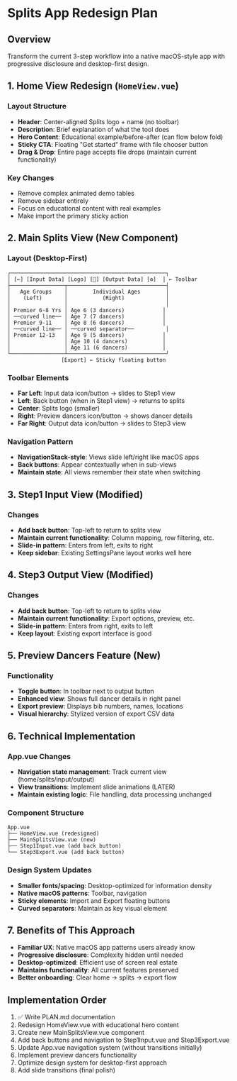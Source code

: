 # Splits App Redesign Plan

## Overview
Transform the current 3-step workflow into a native macOS-style app with progressive disclosure and desktop-first design.

## 1. Home View Redesign (`HomeView.vue`)

### Layout Structure
- **Header**: Center-aligned Splits logo + name (no toolbar)
- **Description**: Brief explanation of what the tool does
- **Hero Content**: Educational example/before-after (can flow below fold)
- **Sticky CTA**: Floating "Get started" frame with file chooser button
- **Drag & Drop**: Entire page accepts file drops (maintain current functionality)

### Key Changes
- Remove complex animated demo tables
- Remove sidebar entirely 
- Focus on educational content with real examples
- Make import the primary sticky action

## 2. Main Splits View (New Component)

### Layout (Desktop-First)
```
┌─────────────────────────────────────────────────┐
│ [←] [Input Data] [Logo] [👥] [Output Data] [⚙️]  │ ← Toolbar
├─────────────────┬───────────────────────────────┤
│   Age Groups    │        Individual Ages        │
│    (Left)       │           (Right)             │
│                 │                               │
│ Premier 6-8 Yrs │ Age 6 (3 dancers)            │
│ ──curved line── │ Age 7 (7 dancers)            │
│ Premier 9-11    │ Age 8 (6 dancers)            │
│ ──curved line── │ ──curved separator──          │
│ Premier 12-13   │ Age 9 (5 dancers)            │
│                 │ Age 10 (4 dancers)           │
│                 │ Age 11 (6 dancers)           │
└─────────────────┴───────────────────────────────┘
                 [Export] ← Sticky floating button
```

### Toolbar Elements
- **Far Left**: Input data icon/button → slides to Step1 view
- **Left**: Back button (when in Step1 view) → returns to splits
- **Center**: Splits logo (smaller)
- **Right**: Preview dancers icon/button → shows dancer details
- **Far Right**: Output data icon/button → slides to Step3 view

### Navigation Pattern
- **NavigationStack-style**: Views slide left/right like macOS apps
- **Back buttons**: Appear contextually when in sub-views
- **Maintain state**: All views remember their state when switching

## 3. Step1 Input View (Modified)

### Changes
- **Add back button**: Top-left to return to splits view
- **Maintain current functionality**: Column mapping, row filtering, etc.
- **Slide-in pattern**: Enters from left, exits to right
- **Keep sidebar**: Existing SettingsPane layout works well here

## 4. Step3 Output View (Modified)  

### Changes
- **Add back button**: Top-left to return to splits view
- **Maintain current functionality**: Export options, preview, etc.
- **Slide-in pattern**: Enters from right, exits to left
- **Keep layout**: Existing export interface is good

## 5. Preview Dancers Feature (New)

### Functionality
- **Toggle button**: In toolbar next to output button
- **Enhanced view**: Shows full dancer details in right panel
- **Export preview**: Displays bib numbers, names, locations
- **Visual hierarchy**: Stylized version of export CSV data

## 6. Technical Implementation

### App.vue Changes
- **Navigation state management**: Track current view (home/splits/input/output)
- **View transitions**: Implement slide animations (LATER)
- **Maintain existing logic**: File handling, data processing unchanged

### Component Structure
```
App.vue
├── HomeView.vue (redesigned)
├── MainSplitsView.vue (new)
├── Step1Input.vue (add back button)
└── Step3Export.vue (add back button)
```

### Design System Updates
- **Smaller fonts/spacing**: Desktop-optimized for information density
- **Native macOS patterns**: Toolbar, navigation
- **Sticky elements**: Import and Export floating buttons
- **Curved separators**: Maintain as key visual element

## 7. Benefits of This Approach

- **Familiar UX**: Native macOS app patterns users already know
- **Progressive disclosure**: Complexity hidden until needed
- **Desktop-optimized**: Efficient use of screen real estate
- **Maintains functionality**: All current features preserved
- **Better onboarding**: Clear home → splits → export flow

## Implementation Order

1. ✅ Write PLAN.md documentation
2. Redesign HomeView.vue with educational hero content
3. Create new MainSplitsView.vue component
4. Add back buttons and navigation to Step1Input.vue and Step3Export.vue
5. Update App.vue navigation system (without transitions initially)
6. Implement preview dancers functionality
7. Optimize design system for desktop-first approach
8. Add slide transitions (final polish)